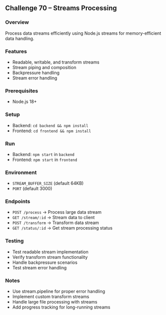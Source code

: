 ## Challenge 70 – Streams Processing

### Overview
Process data streams efficiently using Node.js streams for memory-efficient data handling.

### Features
- Readable, writable, and transform streams
- Stream piping and composition
- Backpressure handling
- Stream error handling

### Prerequisites
- Node.js 18+

### Setup
- Backend: `cd backend && npm install`
- Frontend: `cd frontend && npm install`

### Run
- Backend: `npm start` in `backend`
- Frontend: `npm start` in `frontend`

### Environment
- `STREAM_BUFFER_SIZE` (default 64KB)
- `PORT` (default 3000)

### Endpoints
- `POST /process` → Process large data stream
- `GET /stream/:id` → Stream data to client
- `POST /transform` → Transform data stream
- `GET /status/:id` → Get stream processing status

### Testing
- Test readable stream implementation
- Verify transform stream functionality
- Handle backpressure scenarios
- Test stream error handling

### Notes
- Use stream.pipeline for proper error handling
- Implement custom transform streams
- Handle large file processing with streams
- Add progress tracking for long-running streams